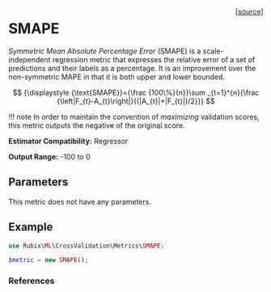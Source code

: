 <span style="float:right;"><a href="https://github.com/RubixML/ML/blob/master/src/CrossValidation/Metrics/SMAPE.php">[source]</a></span>

# SMAPE
*Symmetric Mean Absolute Percentage Error* (SMAPE) is a scale-independent regression metric that expresses the relative error of a set of predictions and their labels as a percentage. It is an improvement over the non-symmetric MAPE in that it is both upper and lower bounded.

$$
{\displaystyle {\text{SMAPE}}={\frac {100\%}{n}}\sum _{t=1}^{n}{\frac {\left|F_{t}-A_{t}\right|}{(|A_{t}|+|F_{t}|)/2}}}
$$

!!! note
    In order to maintain the convention of *maximizing* validation scores, this metric outputs the negative of the original score.

**Estimator Compatibility:** Regressor

**Output Range:** -100 to 0

## Parameters
This metric does not have any parameters.

## Example
```php
use Rubix\ML\CrossValidation\Metrics\SMAPE;

$metric = new SMAPE();
```

### References
[^1]: V. Kreinovich. et al. (2014). How to Estimate Forecasting Quality: A System Motivated Derivation of Symmetric Mean Absolute Percentage Error (SMAPE) and Other Similar Characteristics.